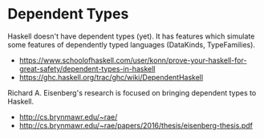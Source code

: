 # Dependent Types

Haskell doesn't have dependent types (yet). It has features which simulate some
features of dependently typed languages (DataKinds, TypeFamilies).

- https://www.schoolofhaskell.com/user/konn/prove-your-haskell-for-great-safety/dependent-types-in-haskell
- https://ghc.haskell.org/trac/ghc/wiki/DependentHaskell

Richard A. Eisenberg's research is focused on bringing dependent types to Haskell.
- http://cs.brynmawr.edu/~rae/
- http://cs.brynmawr.edu/~rae/papers/2016/thesis/eisenberg-thesis.pdf
